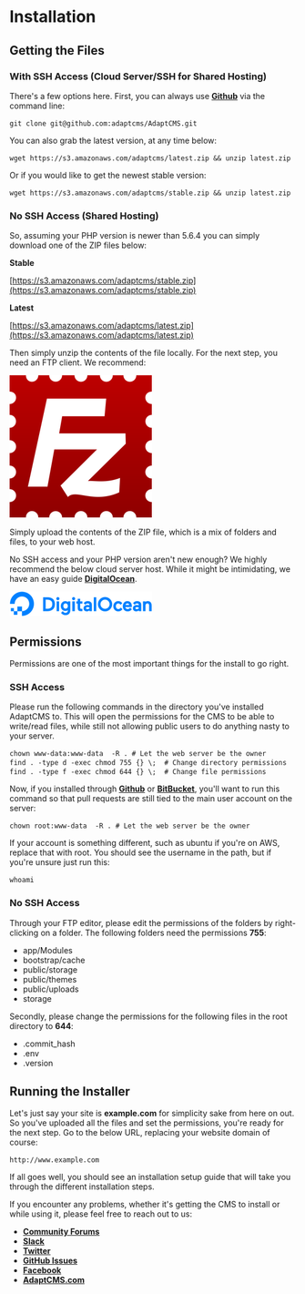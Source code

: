 # Installation

## Getting the Files

### With SSH Access \(Cloud Server/SSH for Shared Hosting\)

There's a few options here. First, you can always use [**Github**](https://github.com/adaptcms/adaptcms) via the command line:

```text
git clone git@github.com:adaptcms/AdaptCMS.git
```

You can also grab the latest version, at any time below:

```text
wget https://s3.amazonaws.com/adaptcms/latest.zip && unzip latest.zip
```

Or if you would like to get the newest stable version:

```text
wget https://s3.amazonaws.com/adaptcms/stable.zip && unzip latest.zip
```

### No SSH Access \(Shared Hosting\)

So, assuming your PHP version is newer than 5.6.4 you can simply download one of the ZIP files below:

**Stable**

[https://s3.amazonaws.com/adaptcms/stable.zip](https://s3.amazonaws.com/adaptcms/stable.zip)

**Latest**

[https://s3.amazonaws.com/adaptcms/latest.zip](https://s3.amazonaws.com/adaptcms/latest.zip)

Then simply unzip the contents of the file locally. For the next step, you need an FTP client. We recommend:

![](../.gitbook/assets/rsz_filezilla-logo.png)

Simply upload the contents of the ZIP file, which is a mix of folders and files, to your web host.

No SSH access and your PHP version aren't new enough? We highly recommend the below cloud server host. While it might be intimidating, we have an easy guide [**DigitalOcean**](https://m.do.co/c/083895eaa907).

![](../.gitbook/assets/rsz_do_logo_horizontal_blue-3db19536.png)

## Permissions

Permissions are one of the most important things for the install to go right.

### SSH Access

Please run the following commands in the directory you've installed AdaptCMS to. This will open the permissions for the CMS to be able to write/read files, while still not allowing public users to do anything nasty to your server.

```text
chown www-data:www-data  -R . # Let the web server be the owner
find . -type d -exec chmod 755 {} \;  # Change directory permissions
find . -type f -exec chmod 644 {} \;  # Change file permissions
```

Now, if you installed through [**Github**](https://github.com/adaptcms/adaptcms) or [**BitBucket**](https://bitbucket.org/charliepage7/adaptcms), you'll want to run this command so that pull requests are still tied to the main user account on the server:

```text
chown root:www-data  -R . # Let the web server be the owner
```

If your account is something different, such as ubuntu if you're on AWS, replace that with root. You should see the username in the path, but if you're unsure just run this:

```text
whoami
```

### No SSH Access

Through your FTP editor, please edit the permissions of the folders by right-clicking on a folder. The following folders need the permissions **755**:

* app/Modules
* bootstrap/cache
* public/storage
* public/themes
* public/uploads
* storage

Secondly, please change the permissions for the following files in the root directory to **644**:

* .commit\_hash
* .env
* .version

## Running the Installer

Let's just say your site is **example.com** for simplicity sake from here on out. So you've uploaded all the files and set the permissions, you're ready for the next step. Go to the below URL, replacing your website domain of course:

```text
http://www.example.com
```

If all goes well, you should see an installation setup guide that will take you through the different installation steps.

If you encounter any problems, whether it's getting the CMS to install or while using it, please feel free to reach out to us:

* [**Community Forums**](https://www.adaptcms.com/community)
* [**Slack**](https://www.adaptcms.com/slack)
* [**Twitter**](https://twitter.com/adaptcms)
* [**GitHub Issues**](https://github.com/adaptcms/AdaptCMS/issues)
* [**Facebook**](https://www.facebook.com/AdaptCMS-104913829614704/)
* [**AdaptCMS.com**](https://www.adaptcms.com)

